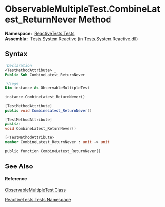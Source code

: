 # ObservableMultipleTest.CombineLatest\_ReturnNever Method

**Namespace:**  [ReactiveTests.Tests](ReactiveTests.Tests\ReactiveTests.Tests.md)  
**Assembly:**  Tests.System.Reactive (in Tests.System.Reactive.dll)

## Syntax

```vb
'Declaration
<TestMethodAttribute> _
Public Sub CombineLatest_ReturnNever
```

```vb
'Usage
Dim instance As ObservableMultipleTest

instance.CombineLatest_ReturnNever()
```

```csharp
[TestMethodAttribute]
public void CombineLatest_ReturnNever()
```

```c++
[TestMethodAttribute]
public:
void CombineLatest_ReturnNever()
```

```fsharp
[<TestMethodAttribute>]
member CombineLatest_ReturnNever : unit -> unit 
```

```jscript
public function CombineLatest_ReturnNever()
```

## See Also

#### Reference

[ObservableMultipleTest Class](ObservableMultipleTest\ObservableMultipleTest.md)

[ReactiveTests.Tests Namespace](ReactiveTests.Tests\ReactiveTests.Tests.md)





